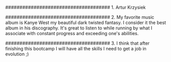 #####################################
1.
Artur Krzysiek

#####################################
2.
My favorite music album is Kanye West my beautiful dark twisted fantasy. I consider it the best album in his discography. It's great to listen to while running by what I associate with constant progress and exceeding one's abilities. 

#####################################
3.
I think that after finishing this bootcamp I will have all the skills I need to get a job in evolution ;)